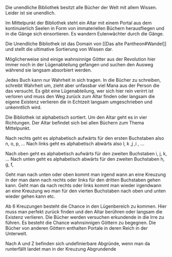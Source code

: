 
Die unendliche Bibliothek besitzt alle Bücher der Welt mit allem Wissen. Leider ist sie unendlich.

Im Mittelpunkt der Bibliothek steht ein Altar mit einem Portal aus dem kontinuierlich Seelen in Form von immateriellen Büchern herausfliegen und in die Gänge sich einsortieren. Es wandern Eulenwächter durch die Gänge.

Die Unendliche Bibliothek ist das Domain von [[Das alte Pantheon#Wandel]] und stellt die ultimative Sortierung von Wissen dar.

Möglicherweise sind einige wahnsinnige Götter aus der Revolution hier immer noch in der Lügenabteilung gefangen und suchen den Ausweg während sie langsam absorbiert werden.

Jedes Buch kann nur Wahrheit in sich tragen. In die Bücher zu schreiben, schreibt Wahrheit um, zieht aber unfassbar viel Mana aus der Person die das versucht.
Es gibt eine Lügenabteilung, wer sich hier rein verirrt ist verloren und muss den Weg zurück zum Altar finden oder langsam die eigene Existenz verlieren die in Echtzeit langsam umgeschrieben und unkenntlich wird.

Die Bibliothek ist alphabetisch sortiert.
Um den Altar geht es in vier Richtungen.
Der Altar befindet sich bei allen Büchern zum Thema Mittelpunkt.

Nach rechts geht es alphabetisch aufwärts für den ersten Buchstaben also n, o, p, …
Nach links geht es alphabetisch abwärts also l, k ,j ,i , …

Nach oben geht es alphabetisch aufwärts für den zweiten Buchstaben i, j, k, …
Nach unten geht es alphabetisch abwärts für den zweiten Buchstaben h, g, f,

Geht man nach unten oder oben kommt man irgend wann an eine Kreuzung in der man dann nach rechts oder links für den dritten Buchstaben gehen kann. Geht man da nach rechts oder links kommt man wieder irgendwann an eine Kreuzung wo man für den vierten Buchstaben nach oben und unten wieder gehen kann etc.

Ab 6 Kreuzungen besteht die Chance in den Lügenbereich zu kommen. Hier muss man perfekt zurück finden und den Altar berühren oder langsam die Existenz verlieren. Die Bücher werden versuchen erkundende in die Irre zu führen. Es besteht die Chance wahnsinnigen Göttern zu begegnen.
Die Bücher von anderen Göttern enthalten Portale in deren Reich in der Unterwelt.

Nach A und Z befinden sich undefinierbare Abgründe, wenn man da runterfällt landet man in der Kreuzung Abgrundende